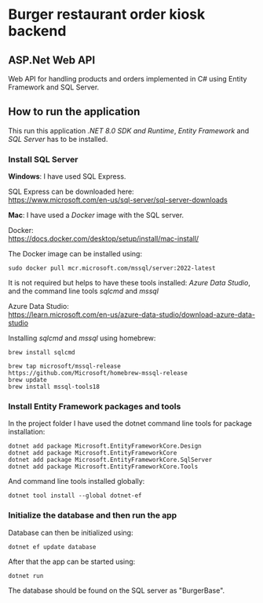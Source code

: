 # Burger restaurant order kiosk backend 

## ASP.Net Web API 
Web API for handling products and orders implemented in C# using Entity Framework and SQL Server.<p>

## How to run the application

This run this application *.NET 8.0 SDK and Runtime*, *Entity Framework* and *SQL Server* has to be installed. 

### Install SQL Server

**Windows**: I have used SQL Express.

SQL Express can be downloaded here:<br>
https://www.microsoft.com/en-us/sql-server/sql-server-downloads<p>

**Mac**: I have used a *Docker* image with the SQL server.<p>

Docker:<br>
https://docs.docker.com/desktop/setup/install/mac-install/<p>
The Docker image can be installed using:
```
sudo docker pull mcr.microsoft.com/mssql/server:2022-latest
```

It is not required but helps to have these tools installed: *Azure Data Studio*, and the command line tools *sqlcmd* and *mssql*<p>
Azure Data Studio:<br> 
https://learn.microsoft.com/en-us/azure-data-studio/download-azure-data-studio<p>

Installing *sqlcmd* and *mssql* using homebrew:
```
brew install sqlcmd
```
```
brew tap microsoft/mssql-release https://github.com/Microsoft/homebrew-mssql-release
brew update
brew install mssql-tools18
```

### Install Entity Framework packages and tools

In the project folder I have used the dotnet command line tools for package installation:<p>
```
dotnet add package Microsoft.EntityFrameworkCore.Design
dotnet add package Microsoft.EntityFrameworkCore
dotnet add package Microsoft.EntityFrameworkCore.SqlServer
dotnet add package Microsoft.EntityFrameworkCore.Tools
```

And command line tools installed globally:<p>
```
dotnet tool install --global dotnet-ef
```

### Initialize the database and then run the app

Database can then be initialized using:<p>
```
dotnet ef update database
```

After that the app can be started using:<p>
```
dotnet run
```

The database should be found on the SQL server as "BurgerBase". 
